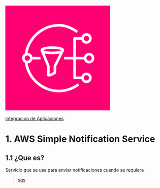![Amazon SNS](../00_assets/Integracion%20de%20Aplicaciones/sns-logo.png)

[Integracion de Aplicaciones](../9-Integracion_de_Aplicaciones/)

# 1. AWS Simple Notification Service

## 1.1 ¿Que es?

Servicio que se usa para enviar notificaciones cuando se requiera 


>[sqs](./sqs.md)